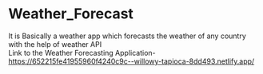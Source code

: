 # Weather_Forecast
It is Basically a weather app which forecasts the weather of any country with the help of weather API
<br/> Link to the Weather Forecasting Application-https://652215fe41955960f4240c9c--willowy-tapioca-8dd493.netlify.app/
